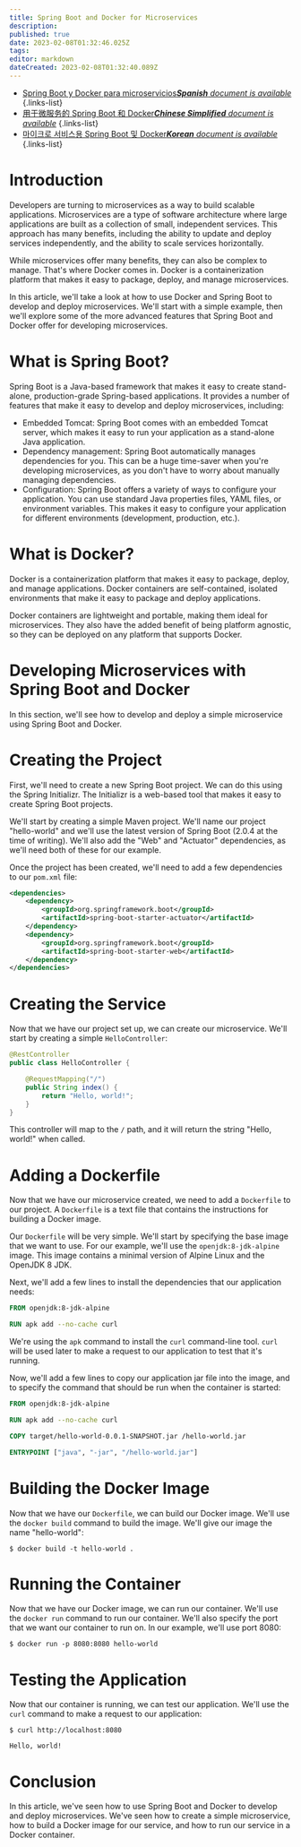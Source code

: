 ```yaml
---
title: Spring Boot and Docker for Microservices
description: 
published: true
date: 2023-02-08T01:32:46.025Z
tags: 
editor: markdown
dateCreated: 2023-02-08T01:32:40.089Z
---
```


- [Spring Boot y Docker para microservicios***Spanish** document is available*](/es/Knowledge-base/Spring-Boot/spring-boot-and-docker-for-microservices)
{.links-list}
- [用于微服务的 Spring Boot 和 Docker***Chinese Simplified** document is available*](/zh/Knowledge-base/Spring-Boot/spring-boot-and-docker-for-microservices)
{.links-list}
- [마이크로 서비스용 Spring Boot 및 Docker***Korean** document is available*](/ko/Knowledge-base/Spring-Boot/spring-boot-and-docker-for-microservices)
{.links-list}


# Introduction

Developers are turning to microservices as a way to build scalable applications. Microservices are a type of software architecture where large applications are built as a collection of small, independent services. This approach has many benefits, including the ability to update and deploy services independently, and the ability to scale services horizontally.

While microservices offer many benefits, they can also be complex to manage. That's where Docker comes in. Docker is a containerization platform that makes it easy to package, deploy, and manage microservices.

In this article, we'll take a look at how to use Docker and Spring Boot to develop and deploy microservices. We'll start with a simple example, then we'll explore some of the more advanced features that Spring Boot and Docker offer for developing microservices.

# What is Spring Boot?

Spring Boot is a Java-based framework that makes it easy to create stand-alone, production-grade Spring-based applications. It provides a number of features that make it easy to develop and deploy microservices, including:

- Embedded Tomcat: Spring Boot comes with an embedded Tomcat server, which makes it easy to run your application as a stand-alone Java application.
- Dependency management: Spring Boot automatically manages dependencies for you. This can be a huge time-saver when you're developing microservices, as you don't have to worry about manually managing dependencies.
- Configuration: Spring Boot offers a variety of ways to configure your application. You can use standard Java properties files, YAML files, or environment variables. This makes it easy to configure your application for different environments (development, production, etc.).

# What is Docker?

Docker is a containerization platform that makes it easy to package, deploy, and manage applications. Docker containers are self-contained, isolated environments that make it easy to package and deploy applications.

Docker containers are lightweight and portable, making them ideal for microservices. They also have the added benefit of being platform agnostic, so they can be deployed on any platform that supports Docker.

# Developing Microservices with Spring Boot and Docker

In this section, we'll see how to develop and deploy a simple microservice using Spring Boot and Docker.

# Creating the Project

First, we'll need to create a new Spring Boot project. We can do this using the Spring Initializr. The Initializr is a web-based tool that makes it easy to create Spring Boot projects.

We'll start by creating a simple Maven project. We'll name our project "hello-world" and we'll use the latest version of Spring Boot (2.0.4 at the time of writing). We'll also add the "Web" and "Actuator" dependencies, as we'll need both of these for our example.

Once the project has been created, we'll need to add a few dependencies to our `pom.xml` file:

```xml
<dependencies>
    <dependency>
        <groupId>org.springframework.boot</groupId>
        <artifactId>spring-boot-starter-actuator</artifactId>
    </dependency>
    <dependency>
        <groupId>org.springframework.boot</groupId>
        <artifactId>spring-boot-starter-web</artifactId>
    </dependency>
</dependencies>
```

# Creating the Service

Now that we have our project set up, we can create our microservice. We'll start by creating a simple `HelloController`:

```java
@RestController
public class HelloController {

    @RequestMapping("/")
    public String index() {
        return "Hello, world!";
    }
}
```

This controller will map to the `/` path, and it will return the string "Hello, world!" when called.

# Adding a Dockerfile

Now that we have our microservice created, we need to add a `Dockerfile` to our project. A `Dockerfile` is a text file that contains the instructions for building a Docker image.

Our `Dockerfile` will be very simple. We'll start by specifying the base image that we want to use. For our example, we'll use the `openjdk:8-jdk-alpine` image. This image contains a minimal version of Alpine Linux and the OpenJDK 8 JDK.

Next, we'll add a few lines to install the dependencies that our application needs:

```dockerfile
FROM openjdk:8-jdk-alpine

RUN apk add --no-cache curl
```

We're using the `apk` command to install the `curl` command-line tool. `curl` will be used later to make a request to our application to test that it's running.

Now, we'll add a few lines to copy our application jar file into the image, and to specify the command that should be run when the container is started:

```dockerfile
FROM openjdk:8-jdk-alpine

RUN apk add --no-cache curl

COPY target/hello-world-0.0.1-SNAPSHOT.jar /hello-world.jar

ENTRYPOINT ["java", "-jar", "/hello-world.jar"]
```

# Building the Docker Image

Now that we have our `Dockerfile`, we can build our Docker image. We'll use the `docker build` command to build the image. We'll give our image the name "hello-world":

```
$ docker build -t hello-world .
```

# Running the Container

Now that we have our Docker image, we can run our container. We'll use the `docker run` command to run our container. We'll also specify the port that we want our container to run on. In our example, we'll use port 8080:

```
$ docker run -p 8080:8080 hello-world
```

# Testing the Application

Now that our container is running, we can test our application. We'll use the `curl` command to make a request to our application:

```
$ curl http://localhost:8080

Hello, world!
```

# Conclusion

In this article, we've seen how to use Spring Boot and Docker to develop and deploy microservices. We've seen how to create a simple microservice, how to build a Docker image for our service, and how to run our service in a Docker container.